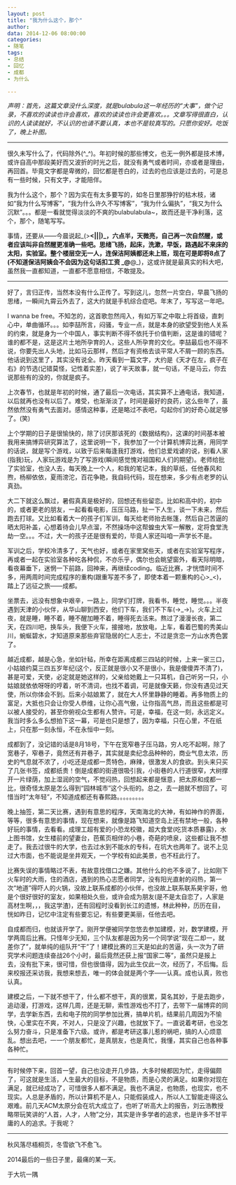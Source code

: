 ```yaml
---
layout: post
title: "我为什么这个，那个"
author: 
data: 2014-12-06 08:00:00
categories:
- 随笔
tags:
- 总结
- 回忆
- 成都
- 为什么

---
```


*声明：首先，这篇文章没什么深度，就是bulabula这一年经历的“大事”，做个记录，不喜欢的读读也许会喜欢，喜欢的读读也许会更喜欢。。。文章写得很直白，认识的人读读就好，不认识的也请不要认真，本也不是较真写的。只愿你安好。吃饭了，晚上补图。*

----------

很久未写什么了，代码除外(^_^)。年初时候的那些博文，也无一例外都是技术博，或许自高中那段美好而又波折的时光之后，就没有勇气或者时间，亦或者是理由，再回首。毕竟文字都是卑微的，回忆都是苍白的，过去的也应该是过去的，可是总有一些时候，只有文字，才能陪伴。

我为什么这个，那个？因为实在有太多要写的，如冬日里那狰狞的枯木枝，诸如“我为什么写博客”，“我为什么许久不写博客”，“我为什么偏执”，“我又为什么沉默”。。。都是一看就觉得淡淡的不爽的bulabulabula~，故而还是干净利落，这个，那个，随笔写写。

事情，还要从——今晨说起_(>__<|||)_，六点半，天微亮，自己再一次自然醒，或者应该叫非自然醒更准确一些吧。思绪飞扬，起床，洗漱，早饭，路遇起不来床的太阳，实验室。整个楼层空无一人，连保洁阿姨都还未上班，现在可是即将8点了(不知道保洁阿姨会不会因为这句话扣工资 _@__@_)，这或许就是最真实的科大吧，虽然我一直都知道，一直都不愿意相信，不敢提及。


----------


好了，言归正传，当然本没有什么正传了。写到这儿，忽然一片空白，早晨飞扬的思绪，一瞬间九霄云外去了，这大约就是手机综合症吧。年末了，写写这一年吧。

I wanna be free。不知怎的，这首歌忽然闯入，有如万军之中取上将首级，直刺心中，单曲循环。。。如李喆所言，闷骚，专业一点，就是本身的欲望受到他人关系的约束，就是身为一个中国人，事实判断不得不依托于价值判断，这是谁的错呢？谁的都不是，这是这片土地所孕育的人，这些人所孕育的文化。李喆最后也不得不说，你要先出人头地，比如马云那样，然后才有资格去谈平常人不屑一顾的东西。他话说到这里了，其实没有说全。昨天看到一篇文字，大约是《天才在左，疯子在右》的节选(记错莫怪，记性着实差)，说了半天故事，就一句话，不是马云，你去说那些有的没的，你就是疯子。

上次春节，也就是年初的时候，通了最后一次电话，其实算不上通电话，我知道，以后就再也没有以后了。难受，也渐渐淡了，时间是最好的良药，这么些年了，虽然依然没有勇气去面对。感情这种事，还是略过不表吧，勾起你们的好奇心就足够了。(笑)

上个学期的日子是很愉快的，除了讨厌那该死的《数据结构》，这课的时间基本被我用来搞博弈研究算法了，这里说明一下，我参加了一个计算机博弈比赛，用同学的话说，就是写个游戏，以致于后来每逢我打游戏，他们总爱戏谑的说，别看人家(指我)玩，人家玩游戏是为了写游戏(瞬间感觉愧对祖国和人们的期望)。老师给批了实验室，也没人去，每天晚上一个人，和我的笔记本，我的草纸，任他春风和煦，杨柳依依，夏雨滂沱，百花争艳，我自码代码，现在想来，多少有点老罗的认真劲。

大二下就这么飘过，暑假真真是极好的，回想还有些留恋。比如和高中的，初中的，或者更老的朋友，一起看看电影，压压马路，扯一下人生，谈一下未来，然后跑去打球。又比如看着大一的孩子们军训，每天给老师抬去帐篷，然后自己苦逼的晒太阳补盖，心想着待会儿早点溜，不然操场中这帮蝗虫大军一解散，定将食堂洗劫一空。。。不过，大一的孩子还是很有爱的，毕竟人家还叫咱一声学长不是。

军训之后，学校冷清多了，天气也好，或者在家里窝些天，或者在实验室写程序，再或者一起在实验室各种吃各种侃，不亦乐乎，偶尔也会眺望窗外，看天际明暗，看夜幕垂下，迷惘一下前路，回神来，再继续coding。临近比赛，才恍悟时间不多，用两周时间完成程序的重构(跟重写差不多了，即使本着一颗重构的心>_<)，踏上了远征之旅——成都。

坐票去，远没有想象中艰辛，一路上，同学们打牌，我看书，睡觉，睡觉。。。半夜遇到天津的小伙伴，从华山聊到西安，他们下车，我们不下车(->_->)。火车上过夜，就是睡，睡不着，睡不醒加睡不着，睡得死去活来。熬过了漫漫长夜，第二天，在四川吧，换车头，我便下火车，接接地，放放电，上车，看着巴蜀的秀美山川，蜿蜒碧水，才知道原来那些弃官隐居的仁人志士，不过是贪恋一方山水秀色罢了。

越近成都，越是心急，坐如针毡，所幸在距离成都三四站的时候，上来一家三口，小姑娘约莫三四五岁年纪(这个，反正就是很小又不是很小，我是傻傻弄不清了)，甚是可爱，天使，必定就是她这样的，父亲给她戴上一只耳机，自己听另一只，小姑娘就依依呀呀的哼着，听不清词，也找不着调，可是就像天籁，你没有遇见过天使，所以你体会不到。后来小姑娘累了，就在大人怀里静静的睡着。再多物质上的富足，大抵也只会让你受人恭维，让你心高气傲，让你指高气昂，而且这些都是可以被人接受的，甚至你俯视众生都有人赞许。可是，幸福，在这一刻，永远定义。我当时多么多么想拍下这一幕，可是也只是想了，因为幸福，只在心里，不在纸上，只在那一刻永恒，不在永恒中一刻。

成都到了，没记错的话是8月18号，下午在宽窄巷子压马路，穷人吃不起啊，除了宽巷子，窄巷子，竟然还有井巷子，其实就是卖纪念品种种的，商业气息太浓，历史的气息就不浓了，小吃还是成都一贯特色，麻辣，很激发人的食欲。到头来只买了几张书签，成都纸贵！倒是成都的街道很吸引我，小街巷的人行道很窄，大树撑开一片绿荫，加上湿润的空气，不觉闷热，回想起来都是惬意，把太原和成都一比，很奇怪太原是怎么得到“园林城市”这个头衔的。总之，去一趟就不想回了。可惜当时“太年轻”，不知道成都还有春熙路。。。。。。。。。

晚上抽签，第二天比赛，遇到有意思的程序，天南海北的大神，有如神作的界面，等等，很多有意思的事情，现在想来，就像是路飞知道空岛上还有禁地一般，各种好玩的事情，去看看。成理工超有爱的小恐龙校徽，超大食堂(吃货本质暴露)，水上图书馆，女生楼前的望妻台，芭蕉页相伴的小巷，奇葩的喷泉，这些都让我不想走了。我去过很牛的大学，也去过水到不能水的专科，在坑大也两年了。说不上见过大市面，也不能说是坐井观天，一个学校有如此美景，也不枉此行了。

比赛失误的事情略过不表，有故意找借口之嫌。其他什么的也不多说了，比如刚下火车时的大雨，住的酒店，遇到的热心志愿者同学，没有阳光直射的闷热，第一次“地道”得吓人的火锅，没故上联系成都的小伙伴，也没故上联系联系昊宇哥，他是个很好很好的室友，如果相处久些，或许会成为朋友(是不是太自恋了，人家是高材生啊，，，我这学渣)，还有回程时没看到长江的遗憾，林此种种，历历在目，恍如昨日，记忆中注定有些要忘记，有些要更美丽，任他去吧。

自成都而归，也就该开学了。刚开学便被同学忽悠去参加建模，对，数学建模，开学两周后比赛。只怪年少无知，三个队友都是因为另一个同学说“现在二却一，就差你了”，就单纯的组队开“干”了！建模比赛的三天是如此的苦逼，头一次为了研究学术问题连续奋战26个小时，最后竟然还获上报“国家二等”，虽然只是报上去，没有批下来，很可惜，但也很值得，因为此生仅此一次，经历了，不后悔。后来校报还采访我，我想来想去，唯一的体会就是两个字——认真。成也认真，败也认真。

建模之后，一下就不想干了，什么都不想干，真的很累，莫名其妙，于是去跑步，追动漫，打游戏，这样几周，还是无聊，索性游戏也不打了，去带下一届博弈的同学，去学新东西，去和电子院的同学参加比赛，搞单片机，结果前几周因为不愉快，心里实在不爽，不对人，只是没了兴趣，也就放下了。一直说着考研，也没怎么努力奋斗，只是准备下六级。或许，都是考研这事儿惹的祸吧，搞的人心烦意乱。想出去吧，一一个朋友都忙，是真朋友，也是真忙，我懂，其实自己也各种事各种忙。


----------


有时候停下来，回首一望，自己也没走开几步路，大多时候都因为忙，走得偏颇了，可这就是生活，人生最大的目标，不是物质，而是心灵的满足。如果你对现在满足，就已经成功了，可惜很多人都不满足。我也不满足，也物质，也现实，也不现实。人总是矛盾的，所以计算机不是人，只能假装成人，所以人工智能走得这么艰难。前几天ACM太原分会在坑大成立了，也听了听高大上的报告，刘云浩教授略带玩笑讲的“人首，人才，人物”之分，其实是许多学者的追求，也是许多不甘平庸的人的追求。于我呢？


----------


秋风落尽梧桐页，冬雪欲飞不愈飞。

2014最后的一些日子里，最痛的某一天。

于大坑一隅

